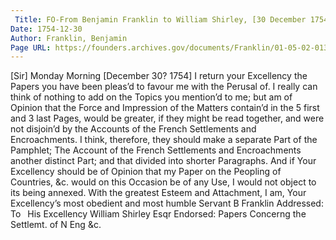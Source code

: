 ```yaml
---
 Title: FO-From Benjamin Franklin to William Shirley, [30 December 1754?]
Date: 1754-12-30
Author: Franklin, Benjamin
Page URL: https://founders.archives.gov/documents/Franklin/01-05-02-0131
---
```


[Sir]
Monday Morning [December 30? 1754]
I return your Excellency the Papers you have been pleas’d to favour me with the Perusal of. I really can think of nothing to add on the Topics you mention’d to me; but am of Opinion that the Force and Impression of the Matters contain’d in the 5 first and 3 last Pages, would be greater, if they might be read together, and were not disjoin’d by the Accounts of the French Settlements and Encroachments. I think, therefore, they should make a separate Part of the Pamphlet; The Account of the French Settlements and Encroachments another distinct Part; and that divided into shorter Paragraphs. And if Your Excellency should be of Opinion that my Paper on the Peopling of Countries, &c. would on this Occasion be of any Use, I would not object to its being annexed. With the greatest Esteem and Attachment, I am, Your Excellency’s most obedient and most humble Servant
B Franklin
 Addressed: To  His Excellency William Shirley Esqr
Endorsed: Papers Concerng the Settlemt. of N Eng &c.

